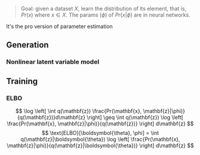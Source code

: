 >Goal: given a dataset $X$, learn the distribution of its element, that is, $Pr (x)$ where $x \in X$.
>The params ($\phi$) of $Pr (x|\phi)$ are in neural networks.

It's the pro version of parameter estimation
## Generation
### Nonlinear latent variable model

## Training
### ELBO
$$
\log \left[ \int q(\mathbf{z}) \frac{Pr(\mathbf{x}, \mathbf{z}|\phi)}{q(\mathbf{z})}d\mathbf{z} \right] \geq \int q(\mathbf{z}) \log \left[ \frac{Pr(\mathbf{x}, \mathbf{z}|\phi)}{q(\mathbf{z})} \right] d\mathbf{z}
$$
$$
\text{ELBO}[\boldsymbol{\theta}, \phi] = \int q(\mathbf{z}|\boldsymbol{\theta}) \log \left[ \frac{Pr(\mathbf{x}, \mathbf{z}|\phi)}{q(\mathbf{z}|\boldsymbol{\theta})} \right] d\mathbf{z}
$$

